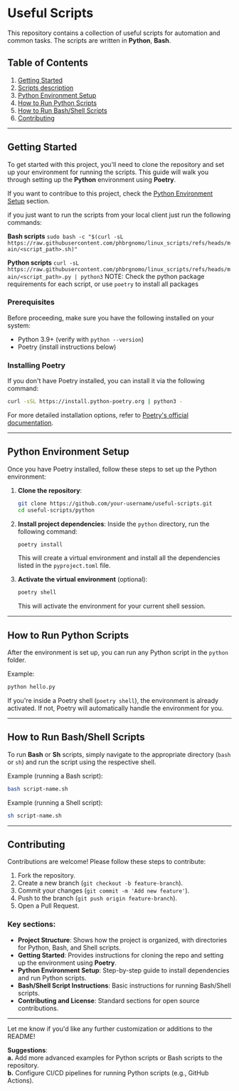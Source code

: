 # Useful Scripts

This repository contains a collection of useful scripts for automation and common tasks. The scripts are written in **Python**, **Bash**.

## Table of Contents
1. [Getting Started](#getting-started)
2. [Scripts description](./scripts.md)
2. [Python Environment Setup](#python-environment-setup)
3. [How to Run Python Scripts](#how-to-run-python-scripts)
4. [How to Run Bash/Shell Scripts](#how-to-run-bash-shell-scripts)
5. [Contributing](#contributing)

---

## Getting Started

To get started with this project, you'll need to clone the repository and set up your environment for running the scripts. This guide will walk you through setting up the **Python** environment using **Poetry**.

If you want to contribue to this project, check the [Python Environment Setup](#python-environment-setup) section.

if you just want to run the scripts from your local client just run the following commands:

**Bash scripts**
`sudo bash -c "$(curl -sL https://raw.githubusercontent.com/phbrgnomo/linux_scripts/refs/heads/main/<script_path>.sh)"`

**Python scripts**
`curl -sL https://raw.githubusercontent.com/phbrgnomo/linux_scripts/refs/heads/main/<script_path>.py | python3`
NOTE: Check the python package requirements for each script, or use `poetry` to install all packages


### Prerequisites

Before proceeding, make sure you have the following installed on your system:
- Python 3.9+ (verify with `python --version`)
- Poetry (install instructions below)

### Installing Poetry

If you don't have Poetry installed, you can install it via the following command:

```bash
curl -sSL https://install.python-poetry.org | python3 -
```

For more detailed installation options, refer to [Poetry's official documentation](https://python-poetry.org/docs/#installation).

---

## Python Environment Setup

Once you have Poetry installed, follow these steps to set up the Python environment:

1. **Clone the repository**:
    ```bash
    git clone https://github.com/your-username/useful-scripts.git
    cd useful-scripts/python
    ```

2. **Install project dependencies**:
    Inside the `python` directory, run the following command:
    ```bash
    poetry install
    ```

   This will create a virtual environment and install all the dependencies listed in the `pyproject.toml` file.

3. **Activate the virtual environment** (optional):
    ```bash
    poetry shell
    ```

   This will activate the environment for your current shell session.

---

## How to Run Python Scripts

After the environment is set up, you can run any Python script in the `python` folder.

Example:

```bash
python hello.py
```

If you're inside a Poetry shell (`poetry shell`), the environment is already activated. If not, Poetry will automatically handle the environment for you.

---

## How to Run Bash/Shell Scripts

To run **Bash** or **Sh** scripts, simply navigate to the appropriate directory (`bash` or `sh`) and run the script using the respective shell.

Example (running a Bash script):

```bash
bash script-name.sh
```

Example (running a Shell script):

```bash
sh script-name.sh
```

---

## Contributing

Contributions are welcome! Please follow these steps to contribute:

1. Fork the repository.
2. Create a new branch (`git checkout -b feature-branch`).
3. Commit your changes (`git commit -m 'Add new feature'`).
4. Push to the branch (`git push origin feature-branch`).
5. Open a Pull Request.

### Key sections:
- **Project Structure**: Shows how the project is organized, with directories for Python, Bash, and Shell scripts.
- **Getting Started**: Provides instructions for cloning the repo and setting up the environment using **Poetry**.
- **Python Environment Setup**: Step-by-step guide to install dependencies and run Python scripts.
- **Bash/Shell Script Instructions**: Basic instructions for running Bash/Shell scripts.
- **Contributing and License**: Standard sections for open source contributions.

---

Let me know if you'd like any further customization or additions to the README!

**Suggestions**:  
**a.** Add more advanced examples for Python scripts or Bash scripts to the repository.  
**b.** Configure CI/CD pipelines for running Python scripts (e.g., GitHub Actions).